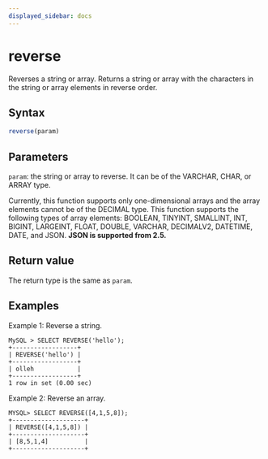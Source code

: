 ```yaml
---
displayed_sidebar: docs
---
```


# reverse



Reverses a string or array. Returns a string or array with the characters in the string or array elements in reverse order.

## Syntax

```Haskell
reverse(param)
```

## Parameters

`param`: the string or array to reverse. It can be of the VARCHAR, CHAR, or ARRAY type.

Currently, this function supports only one-dimensional arrays and the array elements cannot be of the DECIMAL type. This function supports the following types of array elements: BOOLEAN, TINYINT, SMALLINT, INT, BIGINT, LARGEINT, FLOAT, DOUBLE, VARCHAR, DECIMALV2, DATETIME, DATE, and JSON. **JSON is supported from 2.5.**

## Return value

The return type is the same as `param`.

## Examples

Example 1: Reverse a string.

```Plain Text
MySQL > SELECT REVERSE('hello');
+------------------+
| REVERSE('hello') |
+------------------+
| olleh            |
+------------------+
1 row in set (0.00 sec)
```

Example 2: Reverse an array.

```Plain Text
MYSQL> SELECT REVERSE([4,1,5,8]);
+--------------------+
| REVERSE([4,1,5,8]) |
+--------------------+
| [8,5,1,4]          |
+--------------------+
```